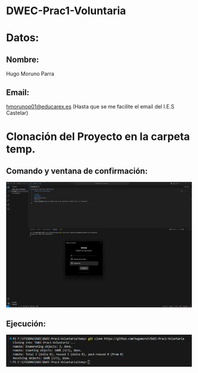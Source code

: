 # DWEC-Prac1-Voluntaria

# Datos:
## Nombre:
Hugo Moruno Parra
## Email: 
hmorunop01@educarex.es (Hasta que se me facilite el email del I.E.S Castelar)


# Clonación del Proyecto en la carpeta temp.

## Comando y ventana de confirmación:

![Imagen1](img\img1.png)

## Ejecución:

![Imagen2](img\img2.png)